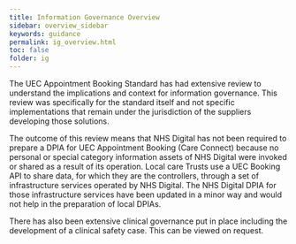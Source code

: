 ```yaml
---
title: Information Governance Overview
sidebar: overview_sidebar
keywords: guidance
permalink: ig_overview.html
toc: false
folder: ig
---
```


The UEC Appointment Booking Standard has had extensive review to understand the implications and context for information governance. This review was specifically for the standard itself and not specific implementations that remain under the jurisdiction of the suppliers developing those solutions. 

The outcome of this review means that NHS Digital has not been required to prepare a DPIA for UEC Appointment Booking (Care Connect) because no personal or special category information assets of NHS Digital were invoked or shared as a result of its operation. Local care Trusts use a UEC Booking API to share data, for which they are the controllers, through a set of infrastructure services operated by NHS Digital. The NHS Digital DPIA for those infrastructure services have been updated in a minor way and would not help in the preparation of local DPIAs.

There has also been extensive clinical governance put in place including the development of a clinical safety case. This can be viewed on request.
